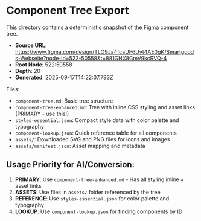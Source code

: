 # Component Tree Export

This directory contains a deterministic snapshot of the Figma component tree.

- **Source URL**: https://www.figma.com/design/TLO9Ja4fcaUF6Uvt4AE0gK/Smartgoods-Webseite?node-id=522-50558&t=881GHX8GmV9kcRVQ-4
- **Root Node**: 522:50558
- **Depth**: 20
- **Generated**: 2025-09-17T14:22:07.793Z

Files:
- `component-tree.md`: Basic tree structure
- `component-tree-enhanced.md`: Tree with inline CSS styling and asset links (PRIMARY - use this!)
- `styles-essential.json`: Compact style data with color palette and typography
- `component-lookup.json`: Quick reference table for all components
- `assets/`: Downloaded SVG and PNG files for icons and images
- `assets/manifest.json`: Asset mapping and metadata

## Usage Priority for AI/Conversion:

1. **PRIMARY**: Use `component-tree-enhanced.md` - Has all styling inline + asset links
2. **ASSETS**: Use files in `assets/` folder referenced by the tree
3. **REFERENCE**: Use `styles-essential.json` for color palette and typography
4. **LOOKUP**: Use `component-lookup.json` for finding components by ID

